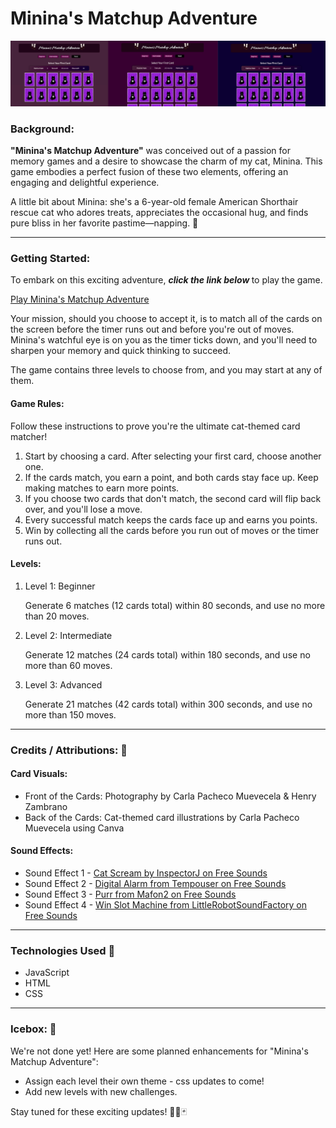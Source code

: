 # Minina's Matchup Adventure

![Screenshot of a card matching game with colorful cat-themed cards laid out in a grid.](./images/game-screenshot.png)
### Background:
**"Minina's Matchup Adventure"** was conceived out of a passion for memory games and a desire to showcase the charm of my cat, Minina. This game embodies a perfect fusion of these two elements, offering an engaging and delightful experience.

A little bit about Minina: she's a 6-year-old female American Shorthair rescue cat who adores treats, appreciates the occasional hug, and finds pure bliss in her favorite pastime—napping. 🐾

***
### Getting Started:
To embark on this exciting adventure, <em><strong>click the link below </strong></em> to play the game. 

[Play Minina's Matchup Adventure](https://carla-minina-match-game.netlify.app/)

Your mission, should you choose to accept it, is to match all of the cards on the screen before the timer runs out and before you're out of moves. Minina's watchful eye is on you as the timer ticks down, and you'll need to sharpen your memory and quick thinking to succeed. 

The game contains three levels to choose from, and you may start at any of them.

#### Game Rules:
Follow these instructions to prove you're the ultimate cat-themed card matcher!

1. Start by choosing a card.
After selecting your first card, choose another one.
2. If the cards match, you earn a point, and both cards stay face up.
Keep making matches to earn more points.
3. If you choose two cards that don't match, the second card will flip back over, and you'll lose a move.
4. Every successful match keeps the cards face up and earns you points.
5. Win by collecting all the cards before you run out of moves or the timer runs out.



#### Levels:

1. Level 1: Beginner

     Generate 6 matches (12 cards total) within 80 seconds, and use no more than 20 moves.


2. Level 2: Intermediate

    Generate 12 matches (24 cards total) within 180 seconds, and use no more than 60 moves.


3. Level 3: Advanced

    Generate 21 matches (42 cards total) within 300 seconds, and use no more than 150 moves.

***
### Credits   /  Attributions: 🙌

#### Card Visuals:
* Front of the Cards: Photography by Carla Pacheco Muevecela & Henry Zambrano
* Back of the Cards: Cat-themed card illustrations by Carla Pacheco Muevecela using Canva

#### Sound Effects:
* Sound Effect 1 - [Cat Scream by InspectorJ on Free Sounds](https://freesound.org/people/InspectorJ/sounds/415209/)
* Sound Effect 2 - [Digital Alarm from Tempouser on Free Sounds](https://freesound.org/people/Tempouser/sounds/123349/)
* Sound Effect 3 - [Purr from Mafon2 on Free Sounds](https://freesound.org/people/Mafon2/sounds/436542/)
* Sound Effect 4 - [Win Slot Machine from LittleRobotSoundFactory on Free Sounds](https://freesound.org/people/LittleRobotSoundFactory/sounds/274180/) 

***
### Technologies Used 💾
* JavaScript
* HTML
* CSS
***
### Icebox: 🧊
We're not done yet! Here are some planned enhancements for "Minina's Matchup Adventure":

* Assign each level their own theme - css updates to come!
* Add new levels with new challenges.

Stay tuned for these exciting updates! 🐾😸🃏